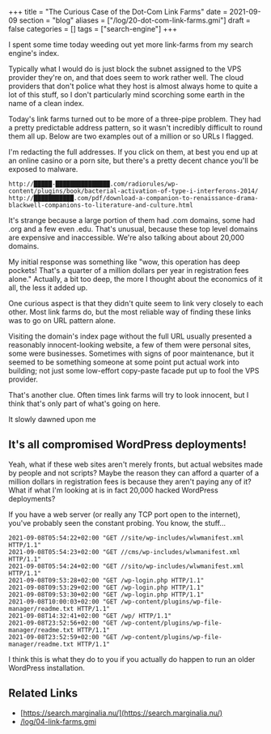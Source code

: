 +++
title = "The Curious Case of the Dot-Com Link Farms"
date = 2021-09-09
section = "blog"
aliases = ["/log/20-dot-com-link-farms.gmi"]
draft = false
categories = []
tags = ["search-engine"]
+++


I spent some time today weeding out yet more link-farms from my search engine's index. 

Typically what I would do is just block the subnet assigned to the VPS provider they're on, and that does seem to work rather well. The cloud providers that don't police what they host is almost always home to quite a lot of this stuff, so I don't particularly mind scorching some earth in the name of a clean index. 

Today's link farms turned out to be more of a three-pipe problem. They had a pretty predictable address pattern, so it wasn't incredibly difficult to round them all up. Below are two examples out of a million or so URLs I flagged. 

I'm redacting the full addresses. If you click on them, at best you end up at an online casino or a porn site, but there's a pretty decent chance you'll be exposed to malware. 

```
http://█████-███████████████.com/radiorules/wp-content/plugins/book/bacterial-activation-of-type-i-interferons-2014/
http://███████████.com/pdf/download-a-companion-to-renaissance-drama-blackwell-companions-to-literature-and-culture.html
```

It's strange because a large portion of them had .com domains, some had .org and a few even .edu. That's unusual, because these top level domains are expensive and inaccessible. We're also talking about about 20,000 domains. 

My initial response was something like "wow, this operation has deep pockets! That's a quarter of a million dollars per year in registration fees alone." Actually, a bit too deep, the more I thought about the economics of it all, the less it added up. 

One curious aspect is that they didn't quite seem to link very closely to each other. Most link farms do, but the most reliable way of finding these links was to go on URL pattern alone.

Visiting the domain's index page without the full URL usually presented a reasonably innocent-looking website, a few of them were personal sites, some were businesses. Sometimes with signs of poor maintenance, but it seemed to be something someone at some point put actual work into building; not just some low-effort copy-paste facade put up to fool the VPS provider.

That's another clue. Often times link farms will try to look innocent, but I think that's only part of what's going on here.

It slowly dawned upon me

## It's all compromised WordPress deployments!

Yeah, what if these web sites aren't merely fronts, but actual websites made by people and not scripts? Maybe the reason they can afford a quarter of a million dollars in registration fees is because they aren't paying any of it? What if what I'm looking at is in fact 20,000 hacked WordPress deployments?

If you have a web server (or really any TCP port open to the internet), you've probably seen the constant probing. You know, the stuff...

```
2021-09-08T05:54:22+02:00 "GET //site/wp-includes/wlwmanifest.xml HTTP/1.1"
2021-09-08T05:54:23+02:00 "GET //cms/wp-includes/wlwmanifest.xml HTTP/1.1"
2021-09-08T05:54:24+02:00 "GET //sito/wp-includes/wlwmanifest.xml HTTP/1.1"
2021-09-08T09:53:28+02:00 "GET /wp-login.php HTTP/1.1"
2021-09-08T09:53:29+02:00 "GET /wp-login.php HTTP/1.1"
2021-09-08T09:53:30+02:00 "GET /wp-login.php HTTP/1.1"
2021-09-08T10:00:03+02:00 "GET /wp-content/plugins/wp-file-manager/readme.txt HTTP/1.1"
2021-09-08T14:32:41+02:00 "GET /wp/ HTTP/1.1"
2021-09-08T23:52:56+02:00 "GET /wp-content/plugins/wp-file-manager/readme.txt HTTP/1.1"
2021-09-08T23:52:59+02:00 "GET /wp-content/plugins/wp-file-manager/readme.txt HTTP/1.1"
```

I think this is what they do to you if you actually do happen to run an older WordPress installation. 

## Related Links

* [https://search.marginalia.nu/](https://search.marginalia.nu/)
* [/log/04-link-farms.gmi](/log/04-link-farms.gmi)

